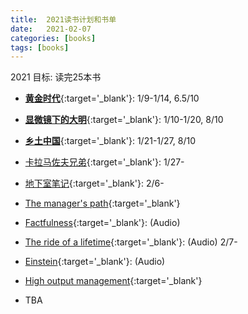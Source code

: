 ```yaml
---
title:  2021读书计划和书单
date:   2021-02-07
categories: [books]
tags: [books]
---
```

2021 目标: 读完25本书
  
- [**黄金时代**](https://book.douban.com/subject/1089243//){:target='_blank'}: 1/9-1/14, 6.5/10

- [**显微镜下的大明**](https://book.douban.com/subject/30414743/){:target='_blank'}: 1/10-1/20, 8/10

- [**乡土中国**](https://book.douban.com/subject/1795079/){:target='_blank'}: 1/21-1/27, 8/10

- [卡拉马佐夫兄弟](https://book.douban.com/subject/6313496/){:target='_blank'}: 1/27-

- [地下室笔记](https://book.douban.com/subject/34990839/){:target='_blank'}: 2/6-

- [The manager's path](https://www.goodreads.com/book/show/33369254-the-manager-s-path){:target='_blank'}

- [Factfulness](https://www.goodreads.com/book/show/34890015-factfulness){:target='_blank'}: (Audio)

- [ The ride of a lifetime](https://www.goodreads.com/book/show/44525305-the-ride-of-a-lifetime){:target='_blank'}: (Audio) 2/7-

- [Einstein](https://www.goodreads.com/book/show/10884.Einstein){:target='_blank'}: (Audio)

- [High output management](https://www.goodreads.com/book/show/324750.High_Output_Management){:target='_blank'}

- TBA
